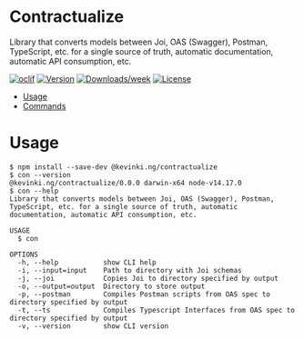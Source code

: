 Contractualize
==============

Library that converts models between Joi, OAS (Swagger), Postman, TypeScript, etc. for a single source of truth, automatic documentation, automatic API consumption, etc.

[![oclif](https://img.shields.io/badge/cli-oclif-brightgreen.svg)](https://oclif.io)
[![Version](https://img.shields.io/npm/v/contract-converter.svg)](https://npmjs.org/package/contractualize)
[![Downloads/week](https://img.shields.io/npm/dw/contract-converter.svg)](https://npmjs.org/package/contractualize)
[![License](https://img.shields.io/npm/l/contract-converter.svg)](https://github.com/kevin-king/contractualize/blob/master/package.json)

* [Usage](#usage)
* [Commands](#commands)

# Usage
```sh-session
$ npm install --save-dev @kevinki.ng/contractualize
$ con --version
@kevinki.ng/contractualize/0.0.0 darwin-x64 node-v14.17.0
$ con --help
Library that converts models between Joi, OAS (Swagger), Postman, TypeScript, etc. for a single source of truth, automatic documentation, automatic API consumption, etc.

USAGE
  $ con

OPTIONS
  -h, --help           show CLI help
  -i, --input=input    Path to directory with Joi schemas
  -j, --joi            Copies Joi to directory specified by output
  -o, --output=output  Directory to store output
  -p, --postman        Compiles Postman scripts from OAS spec to directory specified by output
  -t, --ts             Compiles Typescript Interfaces from OAS spec to directory specified by output
  -v, --version        show CLI version
```
